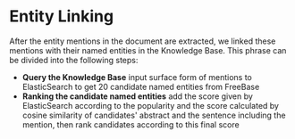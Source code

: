 # Entity Linking

After the entity mentions in the document are extracted, we linked these mentions with their named entities in the Knowledge Base. This phrase can be divided into the following steps:

* **Query the Knowledge Base** input surface form of mentions to ElasticSearch to get 20 candidate named entities from FreeBase
* **Ranking the candidate named entities** add the score given by ElasticSearch according to the popularity and the score calculated by cosine similarity of candidates' abstract and the sentence including the mention, then rank candidates according to this final score
